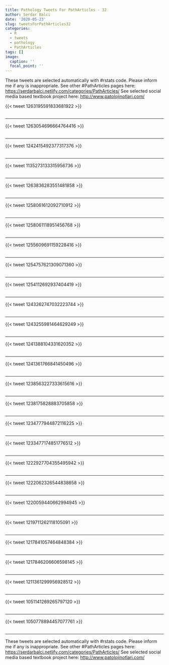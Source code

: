 ```yaml
---
title: Pathology Tweets For PathArticles - 32
author: Serdar Balci
date: '2020-05-23'
slug: tweetsForPathArticles32
categories:
  - R
  - tweets
  - pathology
  - PathArticles
tags: []
image:
  caption: ''
  focal_point: ''
---
```



These tweets are selected automatically with #rstats code. Please inform me if any is inappropriate.
See other #PathArticles pages here: https://serdarbalci.netlify.com/categories/PathArticles/ 
See selected social media based textbook project here: http://www.patolojinotlari.com/

{{< tweet 1263195591833681922 >}}
<br>
<br>
<hr>
{{< tweet 1263054696664764416 >}}
<br>
<br>
<hr>
{{< tweet 1242415492377317376 >}}
<br>
<br>
<hr>
{{< tweet 1135273133315956736 >}}
<br>
<br>
<hr>
{{< tweet 1263836283551481858 >}}
<br>
<br>
<hr>
{{< tweet 1258061612092710912 >}}
<br>
<br>
<hr>
{{< tweet 1258061118951456768 >}}
<br>
<br>
<hr>
{{< tweet 1255609691159228416 >}}
<br>
<br>
<hr>
{{< tweet 1254757621309071360 >}}
<br>
<br>
<hr>
{{< tweet 1254112692937404419 >}}
<br>
<br>
<hr>
{{< tweet 1243262747032223744 >}}
<br>
<br>
<hr>
{{< tweet 1243255981464629249 >}}
<br>
<br>
<hr>
{{< tweet 1241388104331620352 >}}
<br>
<br>
<hr>
{{< tweet 1241361766841450496 >}}
<br>
<br>
<hr>
{{< tweet 1238563227333615616 >}}
<br>
<br>
<hr>
{{< tweet 1238175828883705858 >}}
<br>
<br>
<hr>
{{< tweet 1234777944872116225 >}}
<br>
<br>
<hr>
{{< tweet 1233477174851776512 >}}
<br>
<br>
<hr>
{{< tweet 1222927704355495942 >}}
<br>
<br>
<hr>
{{< tweet 1222062326544838658 >}}
<br>
<br>
<hr>
{{< tweet 1220059440662994945 >}}
<br>
<br>
<hr>
{{< tweet 1219711262118105091 >}}
<br>
<br>
<hr>
{{< tweet 1217841057464848384 >}}
<br>
<br>
<hr>
{{< tweet 1217846206606598145 >}}
<br>
<br>
<hr>
{{< tweet 1211361299956928512 >}}
<br>
<br>
<hr>
{{< tweet 1051141269265797120 >}}
<br>
<br>
<hr>
{{< tweet 1050778894457077761 >}}
<br>
<br>
<hr>


These tweets are selected automatically with #rstats code. Please inform me if any is inappropriate.
See other #PathArticles pages here: https://serdarbalci.netlify.com/categories/PathArticles/ 
See selected social media based textbook project here: http://www.patolojinotlari.com/
